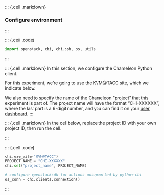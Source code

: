 
::: {.cell .markdown}
### Configure environment
:::

::: {.cell .code}
```python
import openstack, chi, chi.ssh, os, utils    
```
:::


::: {.cell .markdown}
In this section, we configure the Chameleon Python client. 

For this experiment, we’re going to use the KVM@TACC site, which we indicate below. 

We also need to specify the name of the Chameleon "project" that this experiment is part of. The project name will have the format “CHI-XXXXXX”, where the last part is a 6-digit number, and you can find it on your [user dashboard](https://chameleoncloud.org/user/dashboard/).
:::


::: {.cell .markdown}
In the cell below, replace the project ID with your own project ID, then run the cell.

:::



::: {.cell .code}
```python
chi.use_site("KVM@TACC")
PROJECT_NAME = "CHI-XXXXXX"
chi.set("project_name", PROJECT_NAME)

# configure openstacksdk for actions unsupported by python-chi
os_conn = chi.clients.connection()

```
:::
